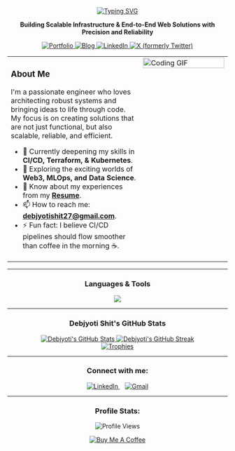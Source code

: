 <div align="center">

<a href="https://www.debjyoti.co.in/">
  <img src="https://readme-typing-svg.herokuapp.com?font=Fira+Code&size=35&pause=1000&color=34D399&center=true&vCenter=true&width=600&lines=Hi+%F0%9F%91%8B%2C+I'm+Debjyoti+Shit;DevOps+%26+Cloud+Engineer;Fullstack+Developer" alt="Typing SVG" />
</a>

<p align="center"><strong>Building Scalable Infrastructure & End-to-End Web Solutions with Precision and Reliability</strong></p>

<p align="center">
  <a href="https://www.debjyoti.co.in/" target="_blank">
    <img src="https://img.shields.io/badge/Portfolio-34D399?style=for-the-badge&logo=realm&logoColor=white" alt="Portfolio"/>
  </a>
  <a href="https://debjyoti27.hashnode.dev" target="_blank">
    <img src="https://img.shields.io/badge/Blog-2962FF?style=for-the-badge&logo=hashnode&logoColor=white" alt="Blog"/>
  </a>
  <a href="https://www.linkedin.com/in/debjyotishit/" target="_blank">
    <img src="https://img.shields.io/badge/LinkedIn-0077B5?style=for-the-badge&logo=linkedin&logoColor=white" alt="LinkedIn"/>
  </a>
  <a href="https://twitter.com/debjyotish27921" target="_blank">
    <img src="https://img.shields.io/badge/X-000000?style=for-the-badge&logo=x&logoColor=white" alt="X (formerly Twitter)"/>
  </a>
</p>

</div>

<table>
<tr>
<td width="60%" valign="top">

### About Me

I'm a passionate engineer who loves architecting robust systems and bringing ideas to life through code. My focus is on creating solutions that are not just functional, but also scalable, reliable, and efficient.

- 🌱 Currently deepening my skills in **CI/CD, Terraform, & Kubernetes**.
- 🧠 Exploring the exciting worlds of **Web3, MLOps, and Data Science**.
- 📄 Know about my experiences from my [**Resume**](https://drive.google.com/file/d/1HdxZmtPbx-ZCXfpJCEFwsBcD2OeBFTD3/view?usp=sharing).
- 📫 How to reach me: **debjyotishit27@gmail.com**.
- ⚡ Fun fact: I believe CI/CD pipelines should flow smoother than coffee in the morning ☕.

</td>
<td width="40%" valign="top">
  
<a href="https://www.debjyoti.co.in/">
  <img src="https://i.imgur.com/MGo54j9.gif" alt="Coding GIF" width="100%"/>
</a>

</td>
</tr>
</table>

---

<h3 align="center">Languages & Tools</h3>
<p align="center">
  <a href="https://skillicons.dev">
    <img src="https://skillicons.dev/icons?i=aws,bash,docker,kubernetes,jenkins,terraform,ansible,prometheus,grafana,linux,ubuntu,git,githubactions,gitlab,github,go,java,html,css,java,js,ts,express,nodejs,nextjs,mongodb,mysql,postgres,redis,nginx,react,tailwind,prisma,postman,npm,obsidian,figma&theme=dark" />
  </a>
</p>

---

<div align="center">

<h3 align="center">Debjyoti Shit's GitHub Stats</h3>

<a href="https://github.com/debjyoti2004">
  <img src="https://github-readme-stats.vercel.app/api?username=debjyoti2004&show_icons=true&theme=github_dark&hide_border=true&include_all_commits=true&count_private=true&card_width=490" alt="Debjyoti's GitHub Stats" />
</a>
<a href="https://github.com/debjyoti2004">
  <img src="https://github-readme-streak-stats.herokuapp.com/?user=debjyoti2004&theme=github-dark-blue&hide_border=true&date_format=M%20j%5B%2C%20Y%5D" alt="Debjyoti's GitHub Streak" />
</a>
<br>
<a href="https://github.com/ryo-ma/github-profile-trophy">
  <img src="https://github-profile-trophy.vercel.app/?username=debjyoti2004&theme=dracula&no-frame=true&no-bg=true&margin-w=15&margin-h=15&column=-1&row=1" alt="Trophies" />
</a>

</div>

---

<div align="center">
  <h3>Connect with me:</h3>
  <p>
    <a href="https://www.linkedin.com/in/debjyotishit" target="_blank">
      <img src="https://img.shields.io/badge/LinkedIn-0077B5?style=for-the-badge&logo=linkedin&logoColor=white" alt="LinkedIn"/>
    </a>
    &nbsp;&nbsp; <!-- This adds a space between badges -->
    <a href="mailto:debjyotishit27@gmail.com">
      <img src="https://img.shields.io/badge/Gmail-D14836?style=for-the-badge&logo=gmail&logoColor=white" alt="Gmail"/>
    </a>
  </p>
  
  <hr> <!-- A horizontal line to separate sections -->

  <h3>Profile Stats:</h3>
  <p>
    <img src="https://komarev.com/ghpvc/?username=debjyoti2004&label=PROFILE+VIEWS&color=E0E0E0&style=for-the-badge" alt="Profile Views" />
  </p>
  <a href="https://www.buymeacoffee.com/debjyoti2004" target="_blank">
    <img src="https://img.shields.io/badge/Buy%20Me%20A%20Coffee-FFDD00?style=for-the-badge&logo=buy-me-a-coffee&logoColor=black" alt="Buy Me A Coffee">
  </a>
</div>
